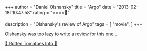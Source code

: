 +++
author = "Daniel Olshansky"
title = "Argo"
date = "2013-02-18T10:47:58"
rating = "⭐⭐⭐⭐🌟"

description = "Olshansky's review of Argo"
tags = [
    "movie",
]
+++


Olshansky was too lazy to write a review for this one...

[🍅 Rotten Tomatoes Info 🍅](https://www.rottentomatoes.com//m/argo_2012)